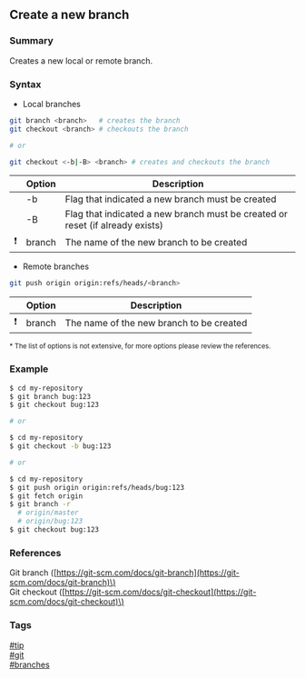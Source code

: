 ## Create a new branch

### Summary
Creates a new local or remote branch.  

### Syntax
- Local branches
```bash
git branch <branch>   # creates the branch
git checkout <branch> # checkouts the branch

# or

git checkout <-b|-B> <branch> # creates and checkouts the branch 
```
    
|               | Option | Description                                                                   |
| :-----------: | ------ | ----------------------------------------------------------------------------- |
|               | -b     | Flag that indicated a new branch must be created                              |
|               | -B     | Flag that indicated a new branch must be created or reset (if already exists) |
| :exclamation: | branch | The name of the new branch to be created                                      |
   
- Remote branches
```bash
git push origin origin:refs/heads/<branch>
```
    
|               | Option | Description                              |
| :-----------: | ------ | ---------------------------------------- |
| :exclamation: | branch | The name of the new branch to be created |
    
<sub>* The list of options is not extensive, for more options please review the references.</sub>
  
### Example
```bash
$ cd my-repository
$ git branch bug:123
$ git checkout bug:123

# or

$ cd my-repository
$ git checkout -b bug:123

# or

$ cd my-repository
$ git push origin origin:refs/heads/bug:123
$ git fetch origin
$ git branch -r
  # origin/master
  # origin/bug:123
$ git checkout bug:123

```

### References
Git branch \([https://git-scm.com/docs/git-branch](https://git-scm.com/docs/git-branch)\)  
Git checkout \([https://git-scm.com/docs/git-checkout](https://git-scm.com/docs/git-checkout)\)

### Tags
[#tip](../../tips.md)  
[#git](../git.md)  
[#branches](branches.md)  
